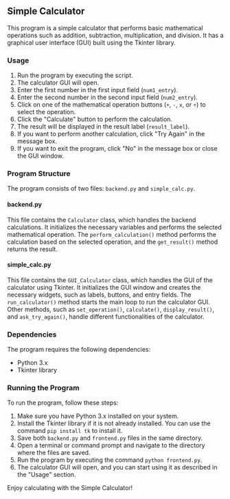 ## Simple Calculator

This program is a simple calculator that performs basic mathematical operations such as addition, subtraction, multiplication, and division. It has a graphical user interface (GUI) built using the Tkinter library.

### Usage
1. Run the program by executing the script.
2. The calculator GUI will open.
3. Enter the first number in the first input field (`num1_entry`).
4. Enter the second number in the second input field (`num2_entry`).
5. Click on one of the mathematical operation buttons (`+`, `-`, `x`, or `÷`) to select the operation.
6. Click the "Calculate" button to perform the calculation.
7. The result will be displayed in the result label (`result_label`).
8. If you want to perform another calculation, click "Try Again" in the message box.
9. If you want to exit the program, click "No" in the message box or close the GUI window.

### Program Structure
The program consists of two files: `backend.py` and `simple_calc.py`.

#### backend.py
This file contains the `Calculator` class, which handles the backend calculations. It initializes the necessary variables and performs the selected mathematical operation. The `perform_calculation()` method performs the calculation based on the selected operation, and the `get_result()` method returns the result.

#### simple_calc.py
This file contains the `GUI_Calculator` class, which handles the GUI of the calculator using Tkinter. It initializes the GUI window and creates the necessary widgets, such as labels, buttons, and entry fields. The `run_calculator()` method starts the main loop to run the calculator GUI. Other methods, such as `set_operation()`, `calculate()`, `display_result()`, and `ask_try_again()`, handle different functionalities of the calculator.

### Dependencies
The program requires the following dependencies:
- Python 3.x
- Tkinter library

### Running the Program
To run the program, follow these steps:
1. Make sure you have Python 3.x installed on your system.
2. Install the Tkinter library if it is not already installed. You can use the command `pip install tk` to install it.
3. Save both `backend.py` and `frontend.py` files in the same directory.
4. Open a terminal or command prompt and navigate to the directory where the files are saved.
5. Run the program by executing the command `python frontend.py`.
6. The calculator GUI will open, and you can start using it as described in the "Usage" section.

Enjoy calculating with the Simple Calculator!
